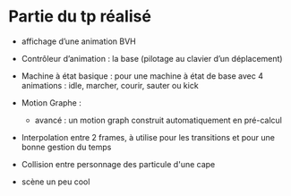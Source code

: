 # Partie du tp réalisé

- affichage d’une animation BVH

- Contrôleur d’animation : la base (pilotage au clavier d’un déplacement)

- Machine à état basique : pour une machine à état de base avec 4 animations : idle, marcher, courir, sauter ou kick

- Motion Graphe : 
  - avancé : un motion graph construit automatiquement en pré-calcul

- Interpolation entre 2 frames, à utilise pour les transitions et pour une bonne gestion du temps

- Collision entre personnage des particule d'une cape

- scène un peu cool